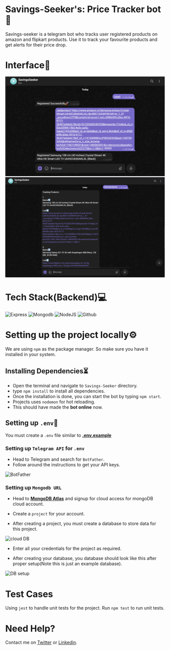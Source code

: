 # Savings-Seeker's: Price Tracker bot🤖

Savings-seeker is a telegram bot who tracks user registered products on amazon and flipkart products. Use it to track your favourite products and get alerts for their price drop.

# Interface📱

![UI1](/assets/Interface(1).png)![UI2](/assets/Interface(2).png)



# Tech Stack(Backend)💻
![Express](https://camo.githubusercontent.com/ac7388d978891bfd6b5a6f594e506a61eaea7b335374fb5d1b0c0ceecd6080ed/68747470733a2f2f696d672e736869656c64732e696f2f62616467652f657870726573732e6a732d2532333430346435392e7376673f7374796c653d666f722d7468652d6261646765)
![Mongodb](https://camo.githubusercontent.com/c839570bc71901106b11b8411d9277a6a8356a9431e4a16d6c26db82caab7d62/68747470733a2f2f696d672e736869656c64732e696f2f62616467652f4d6f6e676f44422d2532333465613934622e7376673f7374796c653d666f722d7468652d6261646765266c6f676f3d6d6f6e676f6462266c6f676f436f6c6f723d7768697465)
![NodeJS](https://camo.githubusercontent.com/7a1f367d440cda34c18b31394e9c4aa5288c9f2cf0ca5f36e16c63f169327d40/68747470733a2f2f696d672e736869656c64732e696f2f62616467652f6e6f64652e6a732d2532333433383533442e7376673f7374796c653d666f722d7468652d6261646765266c6f676f3d6e6f64652e6a73266c6f676f436f6c6f723d7768697465)
![Github](https://camo.githubusercontent.com/eefb62c383c56e3e8ef67aa5e2775008308b5ba6232e00edd535f451b7264cf3/68747470733a2f2f696d672e736869656c64732e696f2f62616467652f4769744875622d2532333132313031312e7376673f7374796c653d666f722d7468652d6261646765266c6f676f3d676974687562266c6f676f436f6c6f723d7768697465)

# Setting up the project locally⚙️

We are using `npm` as the package manager. So make sure you have it installed in your system.

## Installing Dependencies⏳

- Open the terminal and navigate to `Savings-Seeker` directory.
- type `npm install` to install all dependencies.
- Once the installation is done, you can start the bot by typing `npm start`.
- Projects uses `nodemon` for hot reloading.
- This should have made the **bot online** now.

## Setting up `.env`📃

You must create a `.env` file similar to **[.env.example](.env.example)** 

### Setting up `Telegram API` for `.env`

- Head to Telegram and search for `BotFather`.
- Follow around the instructions to get your API keys.

![BotFather](https://botifi.me/help/media/image_upload/2021/08/04/2021-08-04-234331.png)

### Setting up `Mongodb URL`

- Head to **[MongoDB Atlas](https://account.mongodb.com/account/login?n=%2Fv2&nextHash=%23org%2F651fa1030302051bf2d22712%2Fprojects)** and signup for cloud access for mongoDB cloud account.

- Create a `project` for your account.

- After creating a project, you must create a database to store data for this project. 

![cloud DB](https://www.freecodecamp.org/news/content/images/2022/05/image-120.png)

- Enter all your credentials for the project as required.

- After creating your database, you database should look like this after proper setup(Note this is just an example database).

![DB setup](https://www.mongodb.com/docs/atlas/images/atlas-ui-dbs-collections.png)

# Test Cases
Using `jest` to handle unit tests for the project. Run `npm test` to run unit tests.

# Need Help?
Contact me on [Twitter](https://twitter.com/lipundani05) or [Linkedin](https://www.linkedin.com/in/lipun-dani-5b8625236/).
